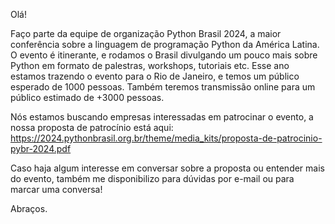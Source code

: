Olá!

Faço parte da equipe de organização Python Brasil 2024, a maior conferência sobre a linguagem de programação Python da América Latina. 
O evento é itinerante, e rodamos o Brasil divulgando um pouco mais sobre Python em formato de palestras, workshops, tutoriais etc. Esse ano estamos trazendo o evento para o Rio de Janeiro, e temos um público esperado de 1000 pessoas. Também teremos transmissão online para um público estimado de +3000 pessoas.

Nós estamos buscando empresas interessadas em patrocinar o evento, a nossa proposta de patrocínio está aqui: https://2024.pythonbrasil.org.br/theme/media_kits/proposta-de-patrocinio-pybr-2024.pdf

Caso haja algum interesse em conversar sobre a proposta ou entender mais do evento, também me disponibilizo para dúvidas por e-mail ou para marcar uma conversa!

Abraços.
